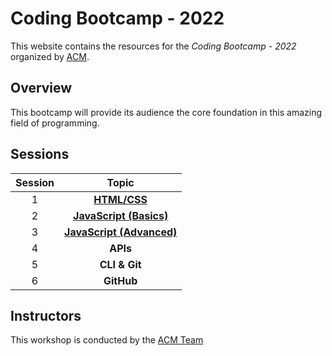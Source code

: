 # Coding Bootcamp - 2022

This website contains the resources for the *Coding Bootcamp - 2022* organized by [ACM](https://www.acmbpdc.org/).

## Overview

This bootcamp will provide its audience the core foundation in this amazing field of programming.

## Sessions

| Session | Topic |
| :-----: |:-------------:|
| 1 | [**HTML/CSS**](./01-HTML-CSS) |
| 2 | [**JavaScript (Basics)**](./02-JavaScript-1) |
| 3 | [**JavaScript (Advanced)**](./03-JavaScript-2) |
| 4 | **APIs** |
| 5 | **CLI & Git** |
| 6 | **GitHub** |

## Instructors

This workshop is conducted by the [ACM Team](https://www.acmbpdc.org/about)